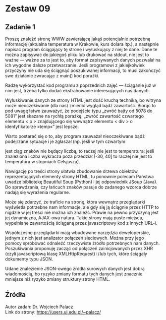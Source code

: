 # Zestaw 09

## Zadanie 1
Proszę znaleźć stronę WWW zawierającą jakąś potencjalnie potrzebną informację (aktualna temperatura w Krakowie, kurs dolara itp.), a następnie napisać program ściągający tę stronę i wyłuskujący z niej te dane. Dane te można zapisywać do jakiegoś pliku lub drukować na stdout, nie jest to ważne — ważne za to jest to, aby format zapisywanych danych pozwalał na ich wygodne dalsze przetwarzanie. Jeśli programowi z jakiejkolwiek przyczyny nie uda się ściągnąć poszukiwanej informacji, to musi zakończyć swe działanie zwracając z main() kod porażki.

Radzę wykorzystać kod programu z poprzednich zajęć — ściąganie już w nim jest, trzeba tylko dodać ekstrahowanie interesujących nas danych.

Wyłuskiwanie danych ze strony HTML jest dość kruchą techniką, bo witryna może nieoczekiwanie (dla nas) zmienić wygląd bądź zawartość. Biorąc to pod uwagę łatwo zauważyć, że podejście typu „zwróć bajty od 5078 do 5081” jest skazane na rychłą porażkę; „zwróć zawartość czwartego elementu < p > znajdującego się wewnątrz elementu < div > o identyfikatorze »temp«” jest lepsze. 

Warto postarać się o to, aby program zauważał nieoczekiwane bądź podejrzane sytuacje i je zgłaszał (np. jeśli w tym czwartym <p> jest ciąg znaków nie będący liczbą, to raczej nie jest to temperatura; jeśli znaleziona liczba wykracza poza przedział [-30, 40] to raczej nie jest to temperatura w stopniach Celsjusza).

Nawigację po treści strony ułatwia zbudowanie drzewa obiektów reprezentujących elementy strony HTML, tu ponownie polecam Państwa uwadze bibliotekę Beautiful Soup (Python) i jej odpowiednik JSoup (Java). Do sprawdzania, czy łańcuch znaków pasuje do zadanego wzorca dobrze nadają się wyrażenia regularne.

Może się zdarzyć, że traficie na stronę, która wewnątrz przeglądarki wyświetla potrzebne nam informacje, ale gdy się ją ściągnie przez HTTP to nigdzie w jej treści nie można ich znaleźć. Prawie na pewno przyczyną jest jej dynamiczna, AJAX-owa natura. Takie strony mają puste miejsca, wypełniane zawartością ściąganą przez javascriptowy kod z innych URL-i.

Współczesne przeglądarki mają wbudowane narzędzia deweloperskie, jednym z nich jest analizator połączeń sieciowych. Można przy jego pomocy spróbować odnaleźć rzeczywiste źródło potrzebnych nam danych. Poszukiwania proponuję zacząć od połączeń zainicjowanych przez XHR (czyli javascriptową klasę XMLHttpRequest) i / lub tych, które ściągały dokumenty typu JSON.

Udane znalezienie JSON-owego źródła surowych danych jest dobrą wiadomością, bo ryzyko zmiany formatu tych danych jest znacznie mniejsze niż ryzyko zmiany struktury strony HTML.

## Źródła
Autor zadań: Dr. Wojciech Palacz\
Link do strony: https://users.uj.edu.pl/~palacz/ 